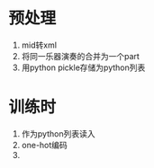# 预处理
1. mid转xml
2. 将同一乐器演奏的合并为一个part
3. 用python pickle存储为python列表

# 训练时
1. 作为python列表读入
2. one-hot编码
3. 
